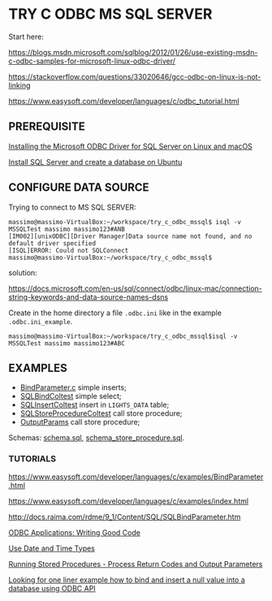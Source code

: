 # TRY C ODBC MS SQL SERVER 

Start here:

https://blogs.msdn.microsoft.com/sqlblog/2012/01/26/use-existing-msdn-c-odbc-samples-for-microsoft-linux-odbc-driver/

https://stackoverflow.com/questions/33020646/gcc-odbc-on-linux-is-not-linking

https://www.easysoft.com/developer/languages/c/odbc_tutorial.html

## PREREQUISITE

[Installing the Microsoft ODBC Driver for SQL Server on Linux and macOS](https://docs.microsoft.com/en-us/sql/connect/odbc/linux-mac/installing-the-microsoft-odbc-driver-for-sql-server)  

[Install SQL Server and create a database on Ubuntu](https://docs.microsoft.com/en-us/sql/linux/quickstart-install-connect-ubuntu)

## CONFIGURE DATA SOURCE

Trying to connect to MS SQL SERVER:

```
massimo@massimo-VirtualBox:~/workspace/try_c_odbc_mssql$ isql -v MSSQLTest massimo massimo123#ANB
[IM002][unixODBC][Driver Manager]Data source name not found, and no default driver specified
[ISQL]ERROR: Could not SQLConnect
massimo@massimo-VirtualBox:~/workspace/try_c_odbc_mssql$
```
solution:  

https://docs.microsoft.com/en-us/sql/connect/odbc/linux-mac/connection-string-keywords-and-data-source-names-dsns

Create in the home directory a file `.odbc.ini` like in the example `.odbc.ini_example`.

```
massimo@massimo-VirtualBox:~/workspace/try_c_odbc_mssql$isql -v MSSQLTest massimo massimo123#ABC
```

## EXAMPLES

* [BindParameter.c](BindParameter.c) simple inserts;
* [SQLBindColtest](SQLBindColtest.c)  simple select;
* [SQLInsertColtest](SQLInsertColtest.c) insert in `LIGHTS_DATA` table;
* [SQLStoreProcedureColtest](SQLStoreProcedureColtest.c) call store procedure;
* [OutputParams](OutputParams.c) call store procedure;  

Schemas: [schema.sql](schema.sql), [schema_store_procedure.sql](schema_store_procedure.sql).

### TUTORIALS

https://www.easysoft.com/developer/languages/c/examples/BindParameter.html 

https://www.easysoft.com/developer/languages/c/examples/index.html

http://docs.raima.com/rdme/9_1/Content/SQL/SQLBindParameter.htm

[ODBC Applications: Writing Good Code](http://cdn.ttgtmedia.com/searchDataManagement/downloads/DataAccessHandbook_CH05.pdf)

[Use Date and Time Types](https://docs.microsoft.com/en-us/sql/relational-databases/native-client-odbc-how-to/use-date-and-time-types)

[Running Stored Procedures - Process Return Codes and Output Parameters](https://docs.microsoft.com/en-us/sql/relational-databases/native-client-odbc-how-to/running-stored-procedures-process-return-codes-and-output-parameters)

[Looking for one liner example how to bind and insert a null value into a database using ODBC API](https://stackoverflow.com/questions/6486746/looking-for-one-liner-example-how-to-bind-and-insert-a-null-value-into-a-databas)










